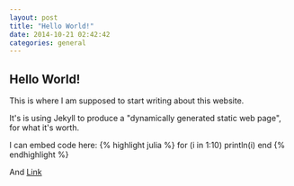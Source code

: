 ```yaml
---
layout: post
title: "Hello World!"
date: 2014-10-21 02:42:42
categories: general
---
```


## Hello World!

This is where I am supposed to start writing about this website.

It's is using Jekyll to produce a "dynamically generated static web page", for what it's worth.

I can embed code here:
{% highlight julia %}
for (i in 1:10)
	println(i)
end
{% endhighlight %}
    
And [Link](www.google.com)